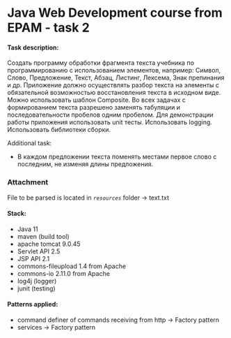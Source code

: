 # Java Web Development course from EPAM - task 2

#### Task description:

Создать программу обработки фрагмента текста учебника по программированию с использованием элементов, например: Символ, Слово, Предложение, Текст, Абзац, Листинг, Лексема, Знак препинания и др.
Приложение должно осуществлять разбор текста на элементы с обязательной возможностью восстановления текста в исходном виде.
Можно использовать шаблон Composite.
Во всех задачах с формированием текста разрешено заменять табуляции и последовательности пробелов одним пробелом.
Для демонстрации работы приложения использовать unit тесты.
Использовать logging.
Использовать библиотеки сборки.

Additional task:
- В каждом предложении текста поменять местами первое слово с последним, не изменяя длины предложения.
### Attachment

File to be parsed is located in _`resources`_ folder -> text.txt

#### Stack:
- Java 11
- maven (build tool)
- apache tomcat 9.0.45
- Servlet API 2.5
- JSP API 2.1
- commons-fileupload 1.4 from Apache
- commons-io 2.11.0 from Apache
- log4j (logger)
- junit (testing)

#### Patterns applied:
- command definer of commands receiving from http -> Factory pattern
- services -> Factory pattern




